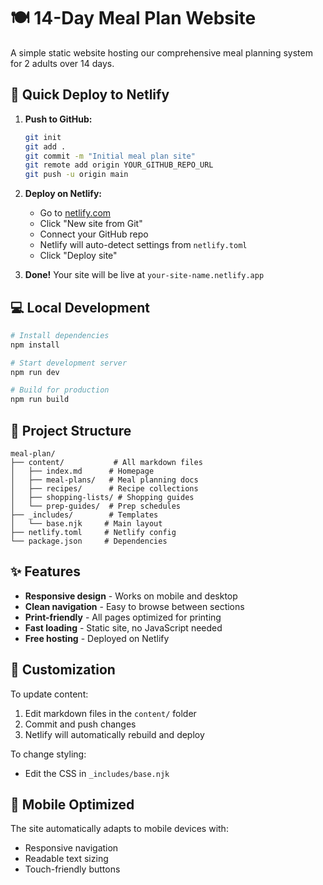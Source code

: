 # 🍽️ 14-Day Meal Plan Website

A simple static website hosting our comprehensive meal planning system for 2 adults over 14 days.

## 🚀 Quick Deploy to Netlify

1. **Push to GitHub:**
   ```bash
   git init
   git add .
   git commit -m "Initial meal plan site"
   git remote add origin YOUR_GITHUB_REPO_URL
   git push -u origin main
   ```

2. **Deploy on Netlify:**
   - Go to [netlify.com](https://netlify.com)
   - Click "New site from Git"
   - Connect your GitHub repo
   - Netlify will auto-detect settings from `netlify.toml`
   - Click "Deploy site"

3. **Done!** Your site will be live at `your-site-name.netlify.app`

## 💻 Local Development

```bash
# Install dependencies
npm install

# Start development server
npm run dev

# Build for production
npm run build
```

## 📁 Project Structure

```
meal-plan/
├── content/           # All markdown files
│   ├── index.md      # Homepage
│   ├── meal-plans/   # Meal planning docs
│   ├── recipes/      # Recipe collections
│   ├── shopping-lists/ # Shopping guides
│   └── prep-guides/  # Prep schedules
├── _includes/        # Templates
│   └── base.njk     # Main layout
├── netlify.toml     # Netlify config
└── package.json     # Dependencies
```

## ✨ Features

- **Responsive design** - Works on mobile and desktop
- **Clean navigation** - Easy to browse between sections
- **Print-friendly** - All pages optimized for printing
- **Fast loading** - Static site, no JavaScript needed
- **Free hosting** - Deployed on Netlify

## 🔧 Customization

To update content:
1. Edit markdown files in the `content/` folder
2. Commit and push changes
3. Netlify will automatically rebuild and deploy

To change styling:
- Edit the CSS in `_includes/base.njk`

## 📱 Mobile Optimized

The site automatically adapts to mobile devices with:
- Responsive navigation
- Readable text sizing
- Touch-friendly buttons